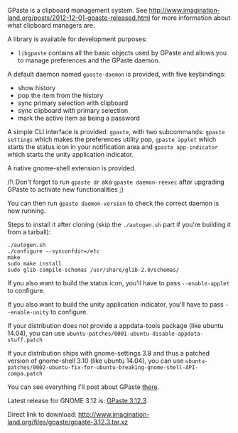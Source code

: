 GPaste is a clipboard management system.
See <http://www.imagination-land.org/posts/2012-12-01-gpaste-released.html> for more information about what clipboard
managers are.

A library is available for development purposes:

* `libgpaste` contains all the basic objects used by GPaste and allows you to manage preferences and the GPaste daemon.

A default daemon named `gpaste-daemon` is provided, with five keybindings:

* show history
* pop the item from the history
* sync primary selection with clipboard
* sync clipboard with primary selection
* mark the active item as being a password

A simple CLI interface is provided: `gpaste`, with two subcommands: `gpaste settings` which makes the preferences
utility pop, `gpaste applet` which starts the status icon in your notification area and `gpaste app-indicator` which
starts the unity application indicator.

A native gnome-shell extension is provided.

/!\ Don't forget to run `gpaste dr` aka `gpaste daemon-reexec` after upgrading GPaste to activate new functionalities ;)

You can then run `gpaste daemon-version` to check the correct daemon is now running.

Steps to install it after cloning (skip the `./autogen.sh` part if you're building it from a tarball):

    ./autogen.sh
    ./configure --sysconfdir=/etc
    make
    sudo make install
    sudo glib-compile-schemas /usr/share/glib-2.0/schemas/

If you also want to build the status icon, you'll have to pass `--enable-applet` to configure.

If you also want to build the unity application indicator, you'll have to pass `--enable-unity` to configure.

If your distribution does not provide a appdata-tools package (like ubuntu 14.04), you can use `ubuntu-patches/0001-ubuntu-disable-appdata-stuff.patch`

If your distribution ships with gnome-settings 3.8 and thus a patched version of gnome-shell 3.10 (like ubuntu 14.04), you can use `ubuntu-patches/0002-ubuntu-fix-for-ubuntu-breaking-gnome-shell-API-compa.patch`

You can see everything I'll post about GPaste [there](http://www.imagination-land.org/tags/GPaste.html).

Latest release for GNOME 3.12 is: [GPaste 3.12.3](http://www.imagination-land.org/posts/2014-09-25-gpaste-3.12.3-released.html).

Direct link to download: <http://www.imagination-land.org/files/gpaste/gpaste-3.12.3.tar.xz>
